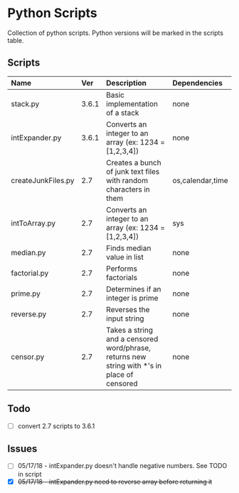 # Python Scripts
Collection of python scripts. Python versions will be marked in the scripts table.

## Scripts
| Name	        | Ver | Description	| Dependencies |
|:------------- |:--- |:----------- |:------------ |
| stack.py      | 3.6.1 | Basic implementation of a stack | none |
| intExpander.py | 3.6.1 | Converts an integer to an array (ex: 1234 = [1,2,3,4]) | none |
| createJunkFiles.py | 2.7 | Creates a bunch of junk text files with random characters in them | os,calendar,time |
| intToArray.py | 2.7 | Converts an integer to an array (ex: 1234 = [1,2,3,4]) | sys |
| median.py | 2.7 | Finds median value in list | none |
| factorial.py | 2.7 | Performs factorials | none |
| prime.py | 2.7 | Determines if an integer is prime | none |
| reverse.py | 2.7 | Reverses the input string | none |
| censor.py | 2.7 | Takes a string and a censored word/phrase, returns new string with \*'s in place of censored | none |

## Todo
- [ ] convert 2.7 scripts to 3.6.1

## Issues
- [ ] 05/17/18 - intExpander.py doesn't handle negative numbers. See TODO in script
- [X] ~~05/17/18 - intExpander.py need to reverse array before returning it~~